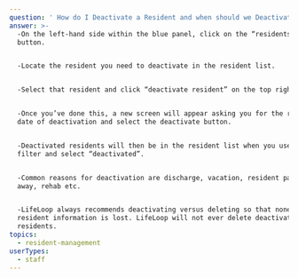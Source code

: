 ```yaml
---
question: ' How do I Deactivate a Resident and when should we Deactivate a Resident?'
answer: >-
  -On the left-hand side within the blue panel, click on the “residents”
  button. 


  -Locate the resident you need to deactivate in the resident list. 


  -Select that resident and click “deactivate resident” on the top right. 


  -Once you’ve done this, a new screen will appear asking you for the reason and
  date of deactivation and select the deactivate button. 


  -Deactivated residents will then be in the resident list when you use the
  filter and select “deactivated”. 


  -Common reasons for deactivation are discharge, vacation, resident passed
  away, rehab etc. 


  -LifeLoop always recommends deactivating versus deleting so that none of that
  resident information is lost. LifeLoop will not ever delete deactivated
  residents. 
topics:
  - resident-management
userTypes:
  - staff
---
```


